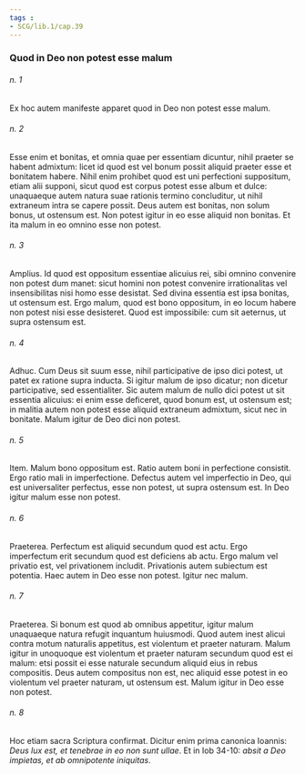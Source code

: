 ```yaml
---
tags : 
- SCG/lib.1/cap.39
---
```


### Quod in Deo non potest esse malum

###### n. 1
Ex hoc autem manifeste apparet quod in Deo non potest esse malum.

###### n. 2
Esse enim et bonitas, et omnia quae per essentiam dicuntur, nihil praeter se habent admixtum: licet id quod est vel bonum possit aliquid praeter esse et bonitatem habere. Nihil enim prohibet quod est uni perfectioni suppositum, etiam alii supponi, sicut quod est corpus potest esse album et dulce: unaquaeque autem natura suae rationis termino concluditur, ut nihil extraneum intra se capere possit. Deus autem est bonitas, non solum bonus, ut ostensum est. Non potest igitur in eo esse aliquid non bonitas. Et ita malum in eo omnino esse non potest.

###### n. 3
Amplius. Id quod est oppositum essentiae alicuius rei, sibi omnino convenire non potest dum manet: sicut homini non potest convenire irrationalitas vel insensibilitas nisi homo esse desistat. Sed divina essentia est ipsa bonitas, ut ostensum est. Ergo malum, quod est bono oppositum, in eo locum habere non potest nisi esse desisteret. Quod est impossibile: cum sit aeternus, ut supra ostensum est.

###### n. 4
Adhuc. Cum Deus sit suum esse, nihil participative de ipso dici potest, ut patet ex ratione supra inducta. Si igitur malum de ipso dicatur; non dicetur participative, sed essentialiter. Sic autem malum de nullo dici potest ut sit essentia alicuius: ei enim esse deficeret, quod bonum est, ut ostensum est; in malitia autem non potest esse aliquid extraneum admixtum, sicut nec in bonitate. Malum igitur de Deo dici non potest.

###### n. 5
Item. Malum bono oppositum est. Ratio autem boni in perfectione consistit. Ergo ratio mali in imperfectione. Defectus autem vel imperfectio in Deo, qui est universaliter perfectus, esse non potest, ut supra ostensum est. In Deo igitur malum esse non potest.

###### n. 6
Praeterea. Perfectum est aliquid secundum quod est actu. Ergo imperfectum erit secundum quod est deficiens ab actu. Ergo malum vel privatio est, vel privationem includit. Privationis autem subiectum est potentia. Haec autem in Deo esse non potest. Igitur nec malum.

###### n. 7
Praeterea. Si bonum est quod ab omnibus appetitur, igitur malum unaquaeque natura refugit inquantum huiusmodi. Quod autem inest alicui contra motum naturalis appetitus, est violentum et praeter naturam. Malum igitur in unoquoque est violentum et praeter naturam secundum quod est ei malum: etsi possit ei esse naturale secundum aliquid eius in rebus compositis. Deus autem compositus non est, nec aliquid esse potest in eo violentum vel praeter naturam, ut ostensum est. Malum igitur in Deo esse non potest.

###### n. 8
Hoc etiam sacra Scriptura confirmat. Dicitur enim prima canonica Ioannis: *Deus lux est, et tenebrae in eo non sunt ullae*. Et in Iob 34-10: *absit a Deo impietas, et ab omnipotente iniquitas*.


